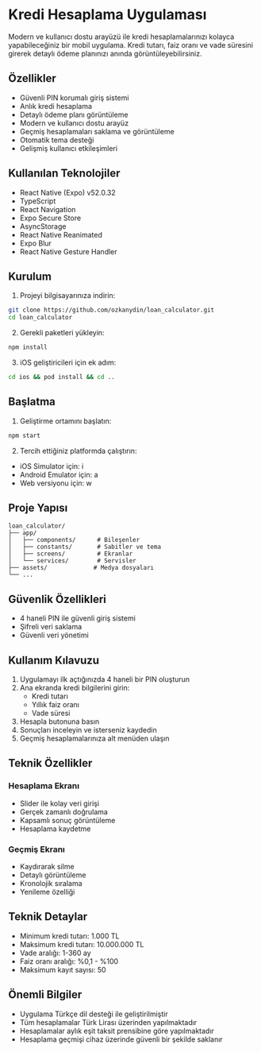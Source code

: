 # Kredi Hesaplama Uygulaması

Modern ve kullanıcı dostu arayüzü ile kredi hesaplamalarınızı kolayca yapabileceğiniz bir mobil uygulama. Kredi tutarı, faiz oranı ve vade süresini girerek detaylı ödeme planınızı anında görüntüleyebilirsiniz.

## Özellikler

- Güvenli PIN korumalı giriş sistemi
- Anlık kredi hesaplama
- Detaylı ödeme planı görüntüleme
- Modern ve kullanıcı dostu arayüz
- Geçmiş hesaplamaları saklama ve görüntüleme
- Otomatik tema desteği
- Gelişmiş kullanıcı etkileşimleri

## Kullanılan Teknolojiler

- React Native (Expo) v52.0.32
- TypeScript
- React Navigation
- Expo Secure Store
- AsyncStorage
- React Native Reanimated
- Expo Blur
- React Native Gesture Handler

## Kurulum

1. Projeyi bilgisayarınıza indirin:
```bash
git clone https://github.com/ozkanydin/loan_calculator.git
cd loan_calculator
```

2. Gerekli paketleri yükleyin:
```bash
npm install
```

3. iOS geliştiricileri için ek adım:
```bash
cd ios && pod install && cd ..
```

## Başlatma

1. Geliştirme ortamını başlatın:
```bash
npm start
```

2. Tercih ettiğiniz platformda çalıştırın:
- iOS Simulator için: i
- Android Emulator için: a
- Web versiyonu için: w

## Proje Yapısı

```
loan_calculator/
├── app/
│   ├── components/      # Bileşenler
│   ├── constants/       # Sabitler ve tema
│   ├── screens/         # Ekranlar
│   └── services/        # Servisler
├── assets/             # Medya dosyaları
└── ...
```

## Güvenlik Özellikleri

- 4 haneli PIN ile güvenli giriş sistemi
- Şifreli veri saklama
- Güvenli veri yönetimi

## Kullanım Kılavuzu

1. Uygulamayı ilk açtığınızda 4 haneli bir PIN oluşturun
2. Ana ekranda kredi bilgilerini girin:
   - Kredi tutarı
   - Yıllık faiz oranı
   - Vade süresi
3. Hesapla butonuna basın
4. Sonuçları inceleyin ve isterseniz kaydedin
5. Geçmiş hesaplamalarınıza alt menüden ulaşın

## Teknik Özellikler

### Hesaplama Ekranı
- Slider ile kolay veri girişi
- Gerçek zamanlı doğrulama
- Kapsamlı sonuç görüntüleme
- Hesaplama kaydetme

### Geçmiş Ekranı
- Kaydırarak silme
- Detaylı görüntüleme
- Kronolojik sıralama
- Yenileme özelliği

## Teknik Detaylar

- Minimum kredi tutarı: 1.000 TL
- Maksimum kredi tutarı: 10.000.000 TL
- Vade aralığı: 1-360 ay
- Faiz oranı aralığı: %0,1 - %100
- Maksimum kayıt sayısı: 50

## Önemli Bilgiler

- Uygulama Türkçe dil desteği ile geliştirilmiştir
- Tüm hesaplamalar Türk Lirası üzerinden yapılmaktadır
- Hesaplamalar aylık eşit taksit prensibine göre yapılmaktadır
- Hesaplama geçmişi cihaz üzerinde güvenli bir şekilde saklanır

